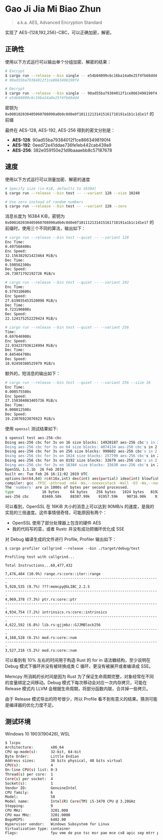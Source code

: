 # Gao Ji Jia Mi Biao Zhun
> a.k.a. AES, Advanced Encryption Standard

实现了 AES-{128,192,256}-CBC，可以正确加密，解密。

## 正确性

使用以下方式运行可以输出单个分组加密、解密的结果：
```bash
# Encrypt
$ cargo run --release --bin single -- e54b04099c6c16ba14a0e25f4fb68dd4 --variant 128
# 90ad55ba79384012f1ce8663498190f4

# Decrypt
$ cargo run --release --bin single -- 90ad55ba79384012f1ce8663498190f4 --decrypt --variant 128
# e54b04099c6c16ba14a0e25f4fb68dd4
```

密钥为 `0x000102030405060708090a0b0c0d0e0f101112131415161718191a1b1c1d1e1f` 的前缀

最终在 AES-128, AES-192, AES-256 得到的密文分别是：
- **AES-128**: 90ad55ba79384012f1ce8663498190f4
- **AES-192**: 0eed72e41ddae736fe1eb442cab439a9
- **AES-256**: 382e059150e21d9baaaebb8c57187678

## 速度

使用以下方式运行可以测量加密、解密的速度

```bash
# Specify size (in KiB, defaults to 16384)
$ cargo run --release --bin test -- --variant 128 --size 10240

# Use zero instead of random numbers
$ cargo run --release --bin test -- --variant 128 --zero
```

消息长度为 16384 KiB，密钥为 `0x000102030405060708090a0b0c0d0e0f101112131415161718191a1b1c1d1e1f` 的前缀时，使用三个不同的算法，输出如下：

```bash
# cargo run --release --bin test --quiet -- --variant 128
Enc Time:
0.497568400s
Enc Speed:
32.156382921423464 MiB/s
Dec Time:
0.598562300s
Dec Speed:
26.73071792192726 MiB/s

# cargo run --release --bin test --quiet -- --variant 192
Enc Time:
0.579310600s
Enc Speed:
27.619035453520098 MiB/s
Dec Time:
0.723190800s
Dec Speed:
22.124175252229424 MiB/s

# cargo run --release --bin test --quiet -- --variant 256
Time:
0.697646900s
Enc Speed:
22.934237936124994 MiB/s
Dec Time:
0.845464700s
Dec Speed:
18.92450388525979 MiB/s
```

额外的，短消息的输出如下：
```bash
# cargo run --release --bin test --quiet -- --variant 256 --size 16
Enc Time:
0.000575500s
Enc Speed:
27.150304083405736 MiB/s
Dec Time:
0.000812500s
Dec Speed:
19.23076923076923 MiB/s
```

使用 `openssl` 测试结果如下:

```bash
$ openssl test aes-256-cbc
Doing aes-256 cbc for 3s on 16 size blocks: 14920187 aes-256 cbc's in 2.86s
Doing aes-256 cbc for 3s on 64 size blocks: 4074134 aes-256 cbc's in 2.95s
Doing aes-256 cbc for 3s on 256 size blocks: 998602 aes-256 cbc's in 2.78s
Doing aes-256 cbc for 3s on 1024 size blocks: 257799 aes-256 cbc's in 2.91s
Doing aes-256 cbc for 3s on 8192 size blocks: 32679 aes-256 cbc's in 2.92s
Doing aes-256 cbc for 3s on 16384 size blocks: 15630 aes-256 cbc's in 2.82s
OpenSSL 1.1.1b  26 Feb 2019
built on: Tue Feb 26 16:11:02 2019 UTC
options:bn(64,64) rc4(16x,int) des(int) aes(partial) idea(int) blowfish(ptr)
compiler: gcc -fPIC -pthread -m64 -Wa,--noexecstack -Wall -O3 -Wa,--noexecstack -D_FORTIFY_SOURCE=2 -march=x86-64 -mtune=generic -O2 -pipe -fstack-protector-strong -fno-plt -Wl,-O1,--sort-common,--as-needed,-z,relro,-z,now -DOPENSSL_USE_NODELETE -DL_ENDIAN -DOPENSSL_PIC -DOPENSSL_CPUID_OBJ -DOPENSSL_IA32_SSE2 -DOPENSSL_BN_ASM_MONT -DOPENSSL_BN_ASM_MONT5 -DOPENSSL_BN_ASM_GF2m -DSHA1_ASM -DSHA256_ASM -DSHA512_ASM -DKECCAK1600_ASM -DRC4_ASM -DMD5_ASM -DAES_ASM -DVPAES_ASM -DBSAES_ASM -DGHASH_ASM -DECP_NISTZ256_ASM -DX25519_ASM -DPADLOCK_ASM -DPOLY1305_ASM -DNDEBUG
The 'numbers' are in 1000s of bytes per second processed.
type             16 bytes     64 bytes    256 bytes   1024 bytes   8192 bytes  16384 bytes
aes-256 cbc      83469.58k    88387.99k    91957.59k    90716.90k    91680.26k    90809.19k
```

可以看到，OpenSSL 在 16KiB 大小的消息上可以达到 90MB/s 的速度，是我的实现的三倍速度。这件事情很奇怪，可能原因有两个：
- OpenSSL 使用了部分处理器上包含的硬件 AES
- 我的代码写的菜，或者 Rustc 并没有成功把循环优化成 SSE

对 Debug 编译生成的文件进行 Profile, Profiler 输出如下：

```
$ cargo profiler callgrind --release --bin ./target/debug/test

Profiling test with callgrind...

Total Instructions...68,477,432

7,476,484 (10.9%) range.rs:core::iter::range
-----------------------------------------------------------------------
5,928,535 (8.7%) ???:memcpy@GLIBC_2.2.5
-----------------------------------------------------------------------
4,969,378 (7.3%) ptr.rs:core::ptr
-----------------------------------------------------------------------
4,934,754 (7.2%) intrinsics.rs:core::intrinsics
-----------------------------------------------------------------------
4,622,592 (6.8%) lib.rs:gjjmbz::GJJMBlock256
-----------------------------------------------------------------------
4,168,528 (6.1%) mod.rs:core::num
-----------------------------------------------------------------------
3,527,216 (5.2%) mod.rs:core::num
```

可以看到有 10% 左右的时间用于构造 Rust 的 for in 语法糖结构，至少说明在 Debug 模式下循环并没有被转换成类 C 循环，更没有被展开或者编译成 SSE。

Memcpy 所消耗的长时间是因为 Rust 为了保证生命周期完整，对象经常在不同的变量绑定之间移动。Debug 模式下每次移动会对应一次内存拷贝，可能在 Release 模式内 LLVM 会根据生命周期，将部分函数内联，合并掉一些拷贝。

由于 Release 模式导出的符号很少，所以 Profile 看不到有意义的结果。猜测可能是编译器的优化力度不足。

## 测试环境
Windows 10 1903(190426), WSL

```bash
$ lscpu
Architecture:        x86_64
CPU op-mode(s):      32-bit, 64-bit
Byte Order:          Little Endian
Address sizes:       36 bits physical, 48 bits virtual
CPU(s):              4
On-line CPU(s) list: 0-3
Thread(s) per core:  1
Core(s) per socket:  4
Socket(s):           1
Vendor ID:           GenuineIntel
CPU family:          6
Model:               58
Model name:          Intel(R) Core(TM) i5-3470 CPU @ 3.20GHz
Stepping:            9
CPU MHz:             3201.000
CPU max MHz:         3201.0000
BogoMIPS:            6402.00
Hypervisor vendor:   Windows Subsystem for Linux
Virtualization type: container
Flags:               fpu vme de pse tsc msr pae mce cx8 apic sep mtrr pge mca cmov pat pse36 clflush acpi mmx fxsr sse sse2 ss ht tm pbe syscall nx rdtscp lm pni pclmulqdq est tm2 ssse3 cx16 xtpr pdcm pcid sse4_1 sse4_2 popcnt aes xsave osxsave avx f16c rdrand hypervisor lahf_lm fsgsbase smep erms ibrs ibpb stibp ssbd
```
